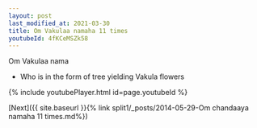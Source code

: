 ```yaml
---
layout: post
last_modified_at: 2021-03-30
title: Om Vakulaa namaha 11 times
youtubeId: 4fKCeMSZk58
---
```

 
 
Om Vakulaa nama 
 
 -  Who is in the form of tree yielding Vakula flowers 
 
  
 
  
 
 
 
 
 
 


{% include youtubePlayer.html id=page.youtubeId %}
 
[Next]({{ site.baseurl }}{% link  split1/_posts/2014-05-29-Om chandaaya namaha 11 times.md%})
 
